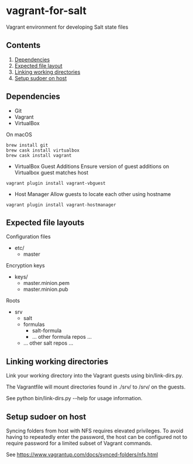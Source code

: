 # vagrant-for-salt
Vagrant environment for developing Salt state files

## Contents
  1. [Dependencies](#deps)
  1. [Expected file layout](#file-layout)
  1. [Linking working directories](#linking-work)
  1. [Setup sudoer on host](#host-sudoer)



## <a name="deps" />Dependencies
* Git
* Vagrant
* VirtualBox

On macOS
```
brew install git
brew cask install virtualbox
brew cask install vagrant
```

* VirtualBox Guest Additions
Ensure version of guest additions on Virtualbox guest matches host
```
vagrant plugin install vagrant-vbguest
```

* Host Manager
Allow guests to locate each other using hostname
```
vagrant plugin install vagrant-hostmanager
```



## <a name="file-layout" />Expected file layouts
Configuration files
* etc/
  * master

Encryption keys
* keys/
  * master.minion.pem
  * master.minion.pub

Roots
* srv
  * salt
  * formulas
    * salt-formula
    * ... other formula repos ...
  * ... other salt repos ...



## <a name="linking-work" />Linking working directories
Link your working directory into the Vagrant guests using bin/link-dirs.py.

The Vagrantfile will mount directories found in ./srv/ to /srv/ on the guests.

See python bin/link-dirs.py --help for usage information.



## <a name="host-sudoer" />Setup sudoer on host
Syncing folders from host with NFS requires elevated privileges. To avoid
having to repeatedly enter the password, the host can be configured not to
require password for a limited subset of Vagrant commands.

See https://www.vagrantup.com/docs/synced-folders/nfs.html
